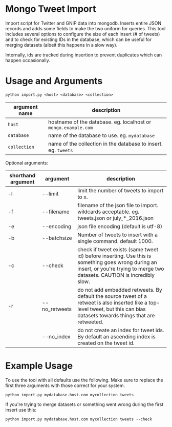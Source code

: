 Mongo Tweet Import
============

Import script for Twitter and GNIP data into mongodb. Inserts entire JSON records and adds some fields to make the two uniform for queries. This tool includes several options to configure the size of each insert (# of tweets) and to check for existing IDs in the database, which can be useful for merging datasets (albeit this happens in a slow way). 

Internally, ids are tracked during insertion to prevent duplicates which can happen occasionally. 


Usage and Arguments
=========
`python import.py <host> <database> <collection>`

| argument name | description |
| --- | --- |
| `host` | hostname of the database. eg. localhost or `mongo.example.com` |
| `database` | name of the database to use. eg. `mydatabase` |
| `collection` | name of the collection in the database to insert. eg. `tweets` |


Optional arguments:

| shorthand argument | argument | description |
| --- | --- | --- |
| -l | --limit <x> | limit the number of tweets to import to x. |
| -f | --filename |	filename of the json file to import. wildcards acceptable. eg. tweets.json  or july_*_2016.json |
| -e | --encoding | json file encoding (default is utf-8) |
| -b | --batchsize |	Number of tweets to insert with a single command. default 1000. | 
| -c | --check |	check if tweet exists (same tweet id) before inserting. Use this is something goes wrong during an insert, or you're trying to merge two datasets. CAUTION is incredibly slow. |
| -r | --no_retweets | do not add embedded retweets. By default the source tweet of a retweet is also inserted like a top-level tweet, but this can bias datasets towards things that are retweeted. |
|  | --no_index |	do not create an index for tweet ids. By default an ascending index is created on the tweet id. |


Example Usage
=============
To use the tool with all defaults use the following. Make sure to replace the first three arguments with those correct for your system. 

`python import.py mydatabase.host.com mycollection tweets`

If you're trying to merge datasets or something went wrong during the first insert use this:

`python import.py mydatabase.host.com mycollection tweets --check`

